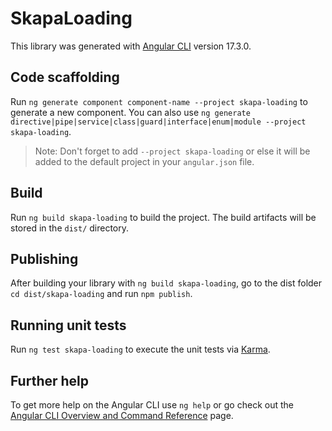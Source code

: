 # SkapaLoading

This library was generated with [Angular CLI](https://github.com/angular/angular-cli) version 17.3.0.

## Code scaffolding

Run `ng generate component component-name --project skapa-loading` to generate a new component. You can also use `ng generate directive|pipe|service|class|guard|interface|enum|module --project skapa-loading`.
> Note: Don't forget to add `--project skapa-loading` or else it will be added to the default project in your `angular.json` file. 

## Build

Run `ng build skapa-loading` to build the project. The build artifacts will be stored in the `dist/` directory.

## Publishing

After building your library with `ng build skapa-loading`, go to the dist folder `cd dist/skapa-loading` and run `npm publish`.

## Running unit tests

Run `ng test skapa-loading` to execute the unit tests via [Karma](https://karma-runner.github.io).

## Further help

To get more help on the Angular CLI use `ng help` or go check out the [Angular CLI Overview and Command Reference](https://angular.io/cli) page.
